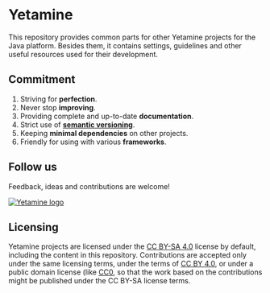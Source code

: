 # Yetamine #

This repository provides common parts for other Yetamine projects for the Java platform. Besides them, it contains settings, guidelines and other useful resources used for their development.


## Commitment ##

1. Striving for **perfection**.
2. Never stop **improving**.
3. Providing complete and up-to-date **documentation**.
4. Strict use of [**semantic versioning**][versioning].
5. Keeping **minimal dependencies** on other projects.
6. Friendly for using with various **frameworks**.

[versioning]: https://www.osgi.org/wp-content/uploads/SemanticVersioning.pdf


## Follow us ##

Feedback, ideas and contributions are welcome!

[![Yetamine logo](http://petr.dolezal.matfyz.cz/files/Yetamine_small.svg "Our logo")](http://petr.dolezal.matfyz.cz/files/Yetamine_large.svg)


## Licensing ##

Yetamine projects are licensed under the [CC BY-SA 4.0][CC-BY-SA] license by default, including the content in this repository. Contributions are accepted only under the same licensing terms, under the terms of [CC BY 4.0][CC-BY], or under a public domain license (like [CC0][CC0], so that the work based on the contributions might be published under the CC BY-SA license terms.

[CC-BY-SA]:  http://creativecommons.org/licenses/by-sa/4.0/
[CC-BY]:     http://creativecommons.org/licenses/by/4.0/
[CC0]:       http://creativecommons.org/choose/zero/
